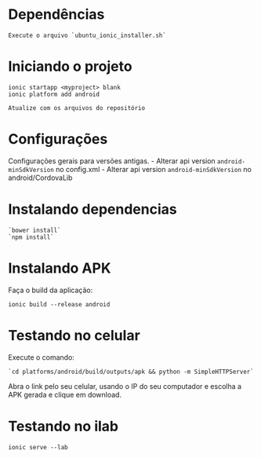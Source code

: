 # Dependências

    Execute o arquivo `ubuntu_ionic_installer.sh`

# Iniciando o projeto

    ionic startapp <myproject> blank
    ionic platform add android

    Atualize com os arquivos do repositório

# Configurações

Configurações gerais para versões antigas.
    - Alterar api version `android-minSdkVersion` no config.xml
    - Alterar api version `android-minSdkVersion` no android/CordovaLib

# Instalando dependencias

    `bower install`
    `npm install`


# Instalando APK

Faça o build da aplicação:

    ionic build --release android


# Testando no celular

Execute o comando:

    `cd platforms/android/build/outputs/apk && python -m SimpleHTTPServer`

Abra o link pelo seu celular, usando o IP do seu computador e escolha a APK gerada e clique em download.

# Testando no ilab

    ionic serve --lab
